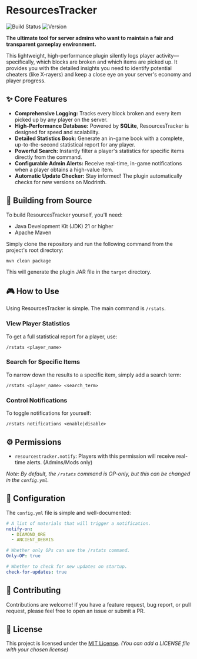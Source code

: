 # ResourcesTracker

![Build Status](https://img.shields.io/badge/build-passing-brightgreen) ![Version](https://img.shields.io/badge/version-1.0.0-blue)

**The ultimate tool for server admins who want to maintain a fair and transparent gameplay environment.**

This lightweight, high-performance plugin silently logs player activity—specifically, which blocks are broken and which items are picked up. It provides you with the detailed insights you need to identify potential cheaters (like X-rayers) and keep a close eye on your server's economy and player progress.

## ✨ Core Features

*   **Comprehensive Logging:** Tracks every block broken and every item picked up by any player on the server.
*   **High-Performance Database:** Powered by **SQLite**, ResourcesTracker is designed for speed and scalability.
*   **Detailed Statistics Book:** Generate an in-game book with a complete, up-to-the-second statistical report for any player.
*   **Powerful Search:** Instantly filter a player's statistics for specific items directly from the command.
*   **Configurable Admin Alerts:** Receive real-time, in-game notifications when a player obtains a high-value item.
*   **Automatic Update Checker:** Stay informed! The plugin automatically checks for new versions on Modrinth.

## 🚀 Building from Source

To build ResourcesTracker yourself, you'll need:

*   Java Development Kit (JDK) 21 or higher
*   Apache Maven

Simply clone the repository and run the following command from the project's root directory:

```bash
mvn clean package
```

This will generate the plugin JAR file in the `target` directory.

## 🎮 How to Use

Using ResourcesTracker is simple. The main command is `/rstats`.

### View Player Statistics

To get a full statistical report for a player, use:

```
/rstats <player_name>
```

### Search for Specific Items

To narrow down the results to a specific item, simply add a search term:

```
/rstats <player_name> <search_term>
```

### Control Notifications

To toggle notifications for yourself:

```
/rstats notifications <enable|disable>
```

## ⚙️ Permissions

*   `resourcestracker.notify`: Players with this permission will receive real-time alerts. (Admins/Mods only)

*Note: By default, the `/rstats` command is OP-only, but this can be changed in the `config.yml`.*

## 🔧 Configuration

The `config.yml` file is simple and well-documented:

```yaml
# A list of materials that will trigger a notification.
notify-on:
  - DIAMOND_ORE
  - ANCIENT_DEBRIS

# Whether only OPs can use the /rstats command.
Only-OP: true

# Whether to check for new updates on startup.
check-for-updates: true
```

## 🤝 Contributing

Contributions are welcome! If you have a feature request, bug report, or pull request, please feel free to open an issue or submit a PR.

## 📄 License

This project is licensed under the [MIT License](LICENSE). *(You can add a LICENSE file with your chosen license)*
